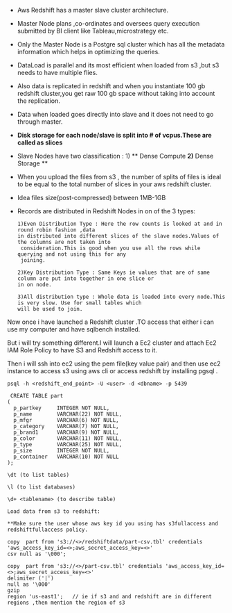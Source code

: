 * Aws Redshift has a master slave cluster architecture.
* Master Node plans ,co-ordinates and oversees query execution submitted by BI client like Tableau,microstrategy etc.
* Only the Master Node is a Postgre sql cluster which has all the metadata information which helps in optimizing the queries.
* DataLoad is parallel and its most efficient when loaded from s3 ,but s3 needs to have multiple flies.

* Also data is replicated  in redshift and when you instantiate 100 gb redshift cluster,you get raw 100 gb space without taking into account the replication.

* Data when loaded goes directly into slave and it does not need to go through master.

* **Disk storage for each node/slave is split into \# of vcpus.These are called as slices**

* Slave Nodes have two classification : 1\) ** Dense Compute **2\)** Dense Storage **

* When you upload the files from s3 , the number of splits of files is ideal to be equal to the total number of slices  in your aws redshift cluster.

* Idea files size\(post-compressed\) between 1MB-1GB

* Records are distributed in Redshift Nodes in on of the 3 types:

  ```
  1)Even Distribution Type : Here the row counts is looked at and in round robin fashion ,data 
  in distributed into different slices of the slave nodes.Values of the columns are not taken into
   consideration.This is good when you use all the rows while querying and not using this for any
   joining.

  2)Key Distribution Type : Same Keys ie values that are of same column are put into together in one slice or 
  in on node.

  3)All distribution type : Whole data is loaded into every node.This is very slow. Use for small tables which 
  will be used to join.
  ```

Now once i have launched a Redshift cluster .TO access that either i can use my computer and have sqlbench installed.

But i will try something different.I will launch a Ec2 cluster and attach Ec2 IAM Role Policy to have S3 and Redshift access to it.

Then i will ssh into ec2 using the pem file\(key value pair\) and then use ec2 instance to access s3 using aws cli or access redshift by installing pgsql .

```
psql -h <redshift_end_point> -U <user> -d <dbname> -p 5439

 CREATE TABLE part                                                                                                                                                (
  p_partkey     INTEGER NOT NULL,
  p_name        VARCHAR(22) NOT NULL,
  p_mfgr        VARCHAR(6) NOT NULL,
  p_category    VARCHAR(7) NOT NULL,
  p_brand1      VARCHAR(9) NOT NULL,
  p_color       VARCHAR(11) NOT NULL,
  p_type        VARCHAR(25) NOT NULL,
  p_size        INTEGER NOT NULL,
  p_container   VARCHAR(10) NOT NULL
);

\dt (to list tables)

\l (to list databases)

\d+ <tablename> (to describe table)

Load data from s3 to redshift:

**Make sure the user whose aws key id you using has s3fullaccess and redshiftfullaccess policy.

copy  part from 's3://<>/redshiftdata/part-csv.tbl' credentials 'aws_access_key_id=<>;aws_secret_access_key=<>' 
csv null as '\000';

copy  part from 's3://<>/part-csv.tbl' credentials 'aws_access_key_id=<>;aws_secret_access_key=<>' 
delimiter ('|')
null as '\000'
gzip
region 'us-east1';   // ie if s3 and and redshift are in different regions ,then mention the region of s3
```



